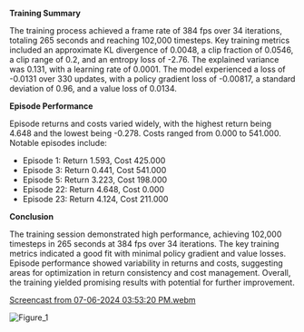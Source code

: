 **Training Summary**

The training process achieved a frame rate of 384 fps over 34 iterations, totaling 265 seconds and reaching 102,000 timesteps. Key training metrics included an approximate KL divergence of 0.0048, a clip fraction of 0.0546, a clip range of 0.2, and an entropy loss of -2.76. The explained variance was 0.131, with a learning rate of 0.0001. The model experienced a loss of -0.0131 over 330 updates, with a policy gradient loss of -0.00817, a standard deviation of 0.96, and a value loss of 0.0134.

**Episode Performance**

Episode returns and costs varied widely, with the highest return being 4.648 and the lowest being -0.278. Costs ranged from 0.000 to 541.000. Notable episodes include:
- Episode 1: Return 1.593, Cost 425.000
- Episode 3: Return 0.441, Cost 541.000
- Episode 5: Return 3.223, Cost 198.000
- Episode 22: Return 4.648, Cost 0.000
- Episode 23: Return 4.124, Cost 211.000

**Conclusion**

The training session demonstrated high performance, achieving 102,000 timesteps in 265 seconds at 384 fps over 34 iterations. The key training metrics indicated a good fit with minimal policy gradient and value losses. Episode performance showed variability in returns and costs, suggesting areas for optimization in return consistency and cost management. Overall, the training yielded promising results with potential for further improvement.

[Screencast from 07-06-2024 03:53:20 PM.webm](https://github.com/Naveed776/Safe_expolration_RL_SafetyGym/assets/91262613/a811cd6c-2086-436c-9526-c35721d4ab33)

![Figure_1](https://github.com/Naveed776/Safe_expolration_RL_SafetyGym/assets/91262613/32d159de-dfad-41d2-8b33-0f40cc7fd741)


